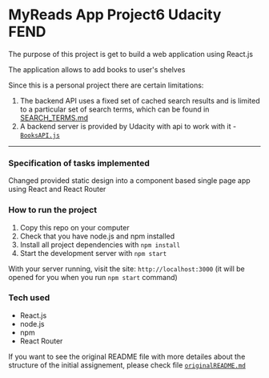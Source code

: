 # MyReads App Project6 Udacity FEND

The purpose of this project is get to build a web application using React.js

The application allows to add books to user's shelves 

Since this is a personal project there are certain limitations:
1. The backend API uses a fixed set of cached search results and is limited to a particular set of search terms, which can be found in [SEARCH_TERMS.md](SEARCH_TERMS.md)
2. A backend server is provided by Udacity with api to work with it - [`BooksAPI.js`](src/BooksAPI.js)
---

### Specification of tasks implemented

Changed provided static design into a component based single page app using React and React Router

### How to run the project

1. Copy this repo on your computer
2. Check that you have node.js and npm installed
3. Install all project dependencies with `npm install`
4. Start the development server with `npm start`

With your server running, visit the site: `http://localhost:3000` (it will be opened for you when you run `npm start` command)

### Tech used
* React.js
* node.js 
* npm
* React Router

 If you want to see the original README file with more detailes about the structure of the initial assignement, please check file  [`originalREADME.md`](originalREADME.md)